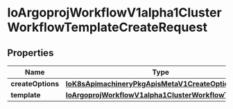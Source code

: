 
# IoArgoprojWorkflowV1alpha1ClusterWorkflowTemplateCreateRequest

## Properties
Name | Type | Description | Notes
------------ | ------------- | ------------- | -------------
**createOptions** | [**IoK8sApimachineryPkgApisMetaV1CreateOptions**](IoK8sApimachineryPkgApisMetaV1CreateOptions.md) |  |  [optional]
**template** | [**IoArgoprojWorkflowV1alpha1ClusterWorkflowTemplate**](IoArgoprojWorkflowV1alpha1ClusterWorkflowTemplate.md) |  |  [optional]



